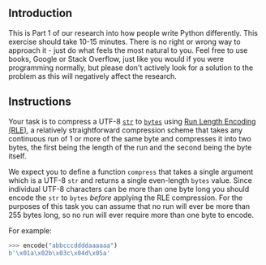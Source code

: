 ## Introduction

This is Part 1 of our research into how people write Python differently. This exercise should take 10-15 minutes. There is no right or wrong way to approach it - just do what feels the most natural to you. Feel free to use books, Google or Stack Overflow, just like you would if you were programming normally, but please don't actively look for a solution to the problem as this will negatively affect the research.

## Instructions

Your task is to compress a UTF-8 [`str`][str] to [`bytes`][bytes] using [Run Length Encoding (RLE)][rle], a relatively straightforward compression scheme that takes any continuous run of 1 or more of the same byte and compresses it into two bytes, the first being the length of the run and the second being the byte itself.

We expect you to define a function `compress` that takes a single argument which is a UTF-8 `str` and returns a single even-length `bytes` value. Since individual UTF-8 characters can be more than one byte long you should encode the `str` to `bytes` _before_ applying the RLE compression. For the purposes of this task you can assume that no run will ever be more than 255 bytes long, so no run will ever require more than one byte to encode.

For example:

```python
>>> encode("abbcccddddaaaaaa")
b'\x01a\x02b\x03c\x04d\x05a'
```

[str]: https://docs.python.org/3/library/stdtypes.html#text-sequence-type-str
[bytes]: https://docs.python.org/3/library/stdtypes.html#binary-sequence-types-bytes-bytearray-memoryview
[rle]: https://en.wikipedia.org/wiki/Run-length_encoding
